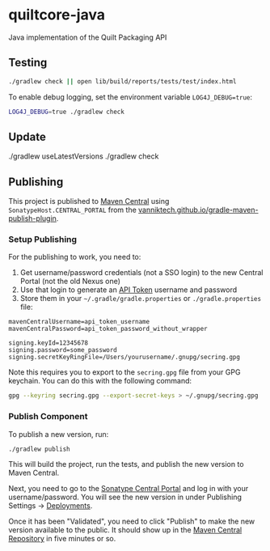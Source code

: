 # quiltcore-java

Java implementation of the Quilt Packaging API

## Testing

```sh
./gradlew check || open lib/build/reports/tests/test/index.html
```

To enable debug logging, set the environment variable `LOG4J_DEBUG=true`:

```sh
LOG4J_DEBUG=true ./gradlew check
```

## Update

./gradlew useLatestVersions
./gradlew check

## Publishing

This project is published to [Maven Central](https://central.sonatype.com/artifact/com.quiltdata/quiltcore/versions) using `SonatypeHost.CENTRAL_PORTAL` from the [vanniktech.github.io/gradle-maven-publish-plugin](https://vanniktech.github.io/gradle-maven-publish-plugin/central/#configuring-what-to-publish).

### Setup Publishing

For the publishing to work, you need to:

1. Get username/password credentials (not a SSO login) to the new Central Portal (not the old Nexus one)
2. Use that login to generate an [API Token](https://central.sonatype.com/account) username and password
3. Store them in your `~/.gradle/gradle.properties` or `./gradle.properties` file:

```properties
mavenCentralUsername=api_token_username
mavenCentralPassword=api_token_password_without_wrapper

signing.keyId=12345678
signing.password=some_password
signing.secretKeyRingFile=/Users/yourusername/.gnupg/secring.gpg
```

Note this requires you to export to the `secring.gpg` file from your GPG keychain. You can do this with the following command:

```sh
gpg --keyring secring.gpg --export-secret-keys > ~/.gnupg/secring.gpg
```

### Publish Component

To publish a new version, run:

```sh
./gradlew publish
```

This will build the project, run the tests, and publish the new version to Maven Central.

Next, you need to go to the [Sonatype Central Portal](https://central.sonatype.com/) and log in with your username/password. You will see the new version in under Publishing Settings -> [Deployments](https://central.sonatype.com/publishing/deployments).

Once it has been "Validated", you need to click "Publish" to make the new version available to the public.
It should show up in the [Maven Central Repository](https://search.maven.org/artifact/com.quiltdata/quiltcore) in five minutes or so.
